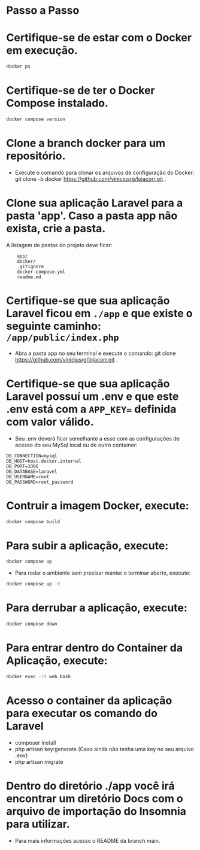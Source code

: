 # Passo a Passo

# Certifique-se de estar com o Docker em execução.

```sh
docker ps
```

# Certifique-se de ter o Docker Compose instalado.

```sh
docker compose version
```

# Clone a branch docker para um repositório.
- Execute o comando para clonar os arquivos de configuração do Docker:
git clone -b docker https://github.com/viniciusrg/lojacorr.git .

# Clone sua aplicação Laravel para a pasta 'app'. Caso a pasta app não exista, crie a pasta.

A listagem de pastas do projeto deve ficar:

```
    app/
    docker/
    .gitignore
    docker-compose.yml
    readme.md
```

# Certifique-se que sua aplicação Laravel ficou em `./app` e que existe o seguinte caminho: `/app/public/index.php`
- Abra a pasta app no seu terminal e execute o comando: git clone https://github.com/viniciusrg/lojacorr.git .

# Certifique-se que sua aplicação Laravel possuí um .env e que este .env está com a `APP_KEY=` definida com valor válido.
- Seu .env deverá ficar semelhante a esse com as configurações de acesso do seu MySql local ou de outro container:
```
DB_CONNECTION=mysql
DB_HOST=host.docker.internal
DB_PORT=3306
DB_DATABASE=laravel
DB_USERNAME=root
DB_PASSWORD=root_password
```

# Contruir a imagem Docker, execute:

```sh
docker compose build
```

# Para subir a aplicação, execute:

```sh
docker compose up
```

- Para rodar o ambiente sem precisar manter o terminar aberto, execute:

```sh
docker compose up -d
```

# Para derrubar a aplicação, execute:

```sh
docker compose down
```

# Para entrar dentro do Container da Aplicação, execute:

```sh
docker exec -it web bash
```

# Acesso o container da aplicação para executar os comando do Laravel
- composer install
- php artisan key:generate (Caso ainda não tenha uma key no seu arquivo .env)
- php artisan migrate

# Dentro do diretório ./app você irá encontrar um diretório Docs com o arquivo de importação do Insomnia para utilizar.
- Para mais informações acesso o README da branch main.